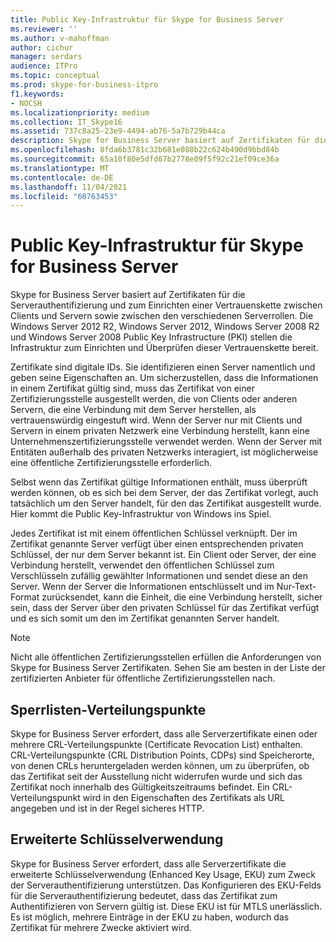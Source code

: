 ```yaml
---
title: Public Key-Infrastruktur für Skype for Business Server
ms.reviewer: ''
ms.author: v-mahoffman
author: cichur
manager: serdars
audience: ITPro
ms.topic: conceptual
ms.prod: skype-for-business-itpro
f1.keywords:
- NOCSH
ms.localizationpriority: medium
ms.collection: IT_Skype16
ms.assetid: 737c8a25-23e9-4494-ab76-5a7b729b44ca
description: Skype for Business Server basiert auf Zertifikaten für die Serverauthentifizierung und zum Einrichten einer Vertrauenskette zwischen Clients und Servern sowie zwischen den verschiedenen Serverrollen. Die Windows Server 2012 R2, Windows Server 2012, Windows Server 2008 R2 und Windows Server 2008 Public Key Infrastructure (PKI) stellen die Infrastruktur zum Einrichten und Überprüfen dieser Vertrauenskette bereit.
ms.openlocfilehash: 8fda6b3781c32b681e088b22c624b490d9bbd84b
ms.sourcegitcommit: 65a10f80e5dfd67b2778e09f5f92c21ef09ce36a
ms.translationtype: MT
ms.contentlocale: de-DE
ms.lasthandoff: 11/04/2021
ms.locfileid: "60763453"
---
```

# <a name="public-key-infrastructure-for-skype-for-business-server"></a>Public Key-Infrastruktur für Skype for Business Server
 
Skype for Business Server basiert auf Zertifikaten für die Serverauthentifizierung und zum Einrichten einer Vertrauenskette zwischen Clients und Servern sowie zwischen den verschiedenen Serverrollen. Die Windows Server 2012 R2, Windows Server 2012, Windows Server 2008 R2 und Windows Server 2008 Public Key Infrastructure (PKI) stellen die Infrastruktur zum Einrichten und Überprüfen dieser Vertrauenskette bereit.
  
Zertifikate sind digitale IDs. Sie identifizieren einen Server namentlich und geben seine Eigenschaften an. Um sicherzustellen, dass die Informationen in einem Zertifikat gültig sind, muss das Zertifikat von einer Zertifizierungsstelle ausgestellt werden, die von Clients oder anderen Servern, die eine Verbindung mit dem Server herstellen, als vertrauenswürdig eingestuft wird. Wenn der Server nur mit Clients und Servern in einem privaten Netzwerk eine Verbindung herstellt, kann eine Unternehmenszertifizierungsstelle verwendet werden. Wenn der Server mit Entitäten außerhalb des privaten Netzwerks interagiert, ist möglicherweise eine öffentliche Zertifizierungsstelle erforderlich.
  
Selbst wenn das Zertifikat gültige Informationen enthält, muss überprüft werden können, ob es sich bei dem Server, der das Zertifikat vorlegt, auch tatsächlich um den Server handelt, für den das Zertifikat ausgestellt wurde. Hier kommt die Public Key-Infrastruktur von Windows ins Spiel.
  
Jedes Zertifikat ist mit einem öffentlichen Schlüssel verknüpft. Der im Zertifikat genannte Server verfügt über einen entsprechenden privaten Schlüssel, der nur dem Server bekannt ist. Ein Client oder Server, der eine Verbindung herstellt, verwendet den öffentlichen Schlüssel zum Verschlüsseln zufällig gewählter Informationen und sendet diese an den Server. Wenn der Server die Informationen entschlüsselt und im Nur-Text-Format zurücksendet, kann die Einheit, die eine Verbindung herstellt, sicher sein, dass der Server über den privaten Schlüssel für das Zertifikat verfügt und es sich somit um den im Zertifikat genannten Server handelt.
  
> [!NOTE]
> Nicht alle öffentlichen Zertifizierungsstellen erfüllen die Anforderungen von Skype for Business Server Zertifikaten. Sehen Sie am besten in der Liste der zertifizierten Anbieter für öffentliche Zertifizierungsstellen nach. 
  
## <a name="crl-distribution-points"></a>Sperrlisten-Verteilungspunkte

Skype for Business Server erfordert, dass alle Serverzertifikate einen oder mehrere CRL-Verteilungspunkte (Certificate Revocation List) enthalten. CRL-Verteilungspunkte (CRL Distribution Points, CDPs) sind Speicherorte, von denen CRLs heruntergeladen werden können, um zu überprüfen, ob das Zertifikat seit der Ausstellung nicht widerrufen wurde und sich das Zertifikat noch innerhalb des Gültigkeitszeitraums befindet. Ein CRL-Verteilungspunkt wird in den Eigenschaften des Zertifikats als URL angegeben und ist in der Regel sicheres HTTP.
  
## <a name="enhanced-key-usage"></a>Erweiterte Schlüsselverwendung

Skype for Business Server erfordert, dass alle Serverzertifikate die erweiterte Schlüsselverwendung (Enhanced Key Usage, EKU) zum Zweck der Serverauthentifizierung unterstützen. Das Konfigurieren des EKU-Felds für die Serverauthentifizierung bedeutet, dass das Zertifikat zum Authentifizieren von Servern gültig ist. Diese EKU ist für MTLS unerlässlich. Es ist möglich, mehrere Einträge in der EKU zu haben, wodurch das Zertifikat für mehrere Zwecke aktiviert wird.
  

